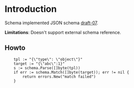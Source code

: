 # Introduction
Schema implemented JSON schema [draft-07](https://json-schema.org/).

**Limitations**: Doesn't support external schema reference.

## Howto
```golang
    tpl := "{\"type\": \"object\"}"
    target := "{\"abc\":1}"
    s := schema.Parse([]byte(tpl))
    if err := schema.Match([]byte(target)); err != nil {
        return errors.New("match failed")
    }
```
